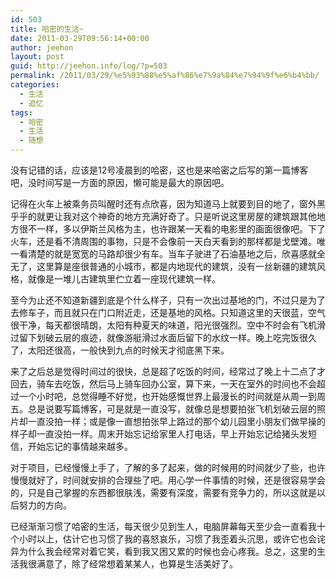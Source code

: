 ```yaml
---
id: 503
title: 哈密的生活~
date: 2011-03-29T09:56:14+00:00
author: jeehon
layout: post
guid: http://jeehon.info/log/?p=503
permalink: /2011/03/29/%e5%93%88%e5%af%86%e7%9a%84%e7%94%9f%e6%b4%bb/
categories:
  - 生活
  - 追忆
tags:
  - 哈密
  - 生活
  - 随想
---
```

没有记错的话，应该是12号凌晨到的哈密，这也是来哈密之后写的第一篇博客吧，没时间写是一方面的原因，懒可能是最大的原因吧。

记得在火车上被乘务员叫醒时还有点欣喜，因为知道马上就要到目的地了，窗外黑乎乎的就更让我对这个神奇的地方充满好奇了。只是听说这里房屋的建筑跟其他地方很不一样，多以伊斯兰风格为主，也许跟某一天看的电影里的画面很像吧。下了火车，还是看不清周围的事物，只是不会像前一天白天看到的那样都是戈壁滩。唯一看清楚的就是宽宽的马路却很少有车。当车子驶进了石油基地之后，欣喜感就全无了，这里算是座很普通的小城市，都是内地现代的建筑，没有一丝新疆的建筑风格，就像是一堆儿古建筑里伫立着一座现代建筑一样。

至今为止还不知道新疆到底是个什么样子，只有一次出过基地的门，不过只是为了去修车子，而且就只在门口附近走，还是基地的风格。只知道这里的天很蓝，空气很干净，每天都很晴朗，太阳有种夏天的味道，阳光很强烈。空中不时会有飞机滑过留下划破云层的痕迹，就像游艇滑过水面后留下的水纹一样。晚上吃完饭很久了，太阳还很高，一般快到九点的时候天才彻底黑下来。
  
<!--more-->


  
来了之后总是觉得时间过的很快，总是超了吃饭的时间，经常过了晚上十二点了才回去，骑车去吃饭，然后马上骑车回办公室，算下来，一天在室外的时间也不会超过一个小时吧，总觉得睡不好觉，也开始感慨世界上最漫长的时间就是从周一到周五。总是说要写篇博客，可是就是一直没写，就像总是想要拍张飞机划破云层的照片却一直没拍一样；或是像一直想拍张早上路过的那个幼儿园里小朋友们做早操的样子却一直没拍一样。周末开始忘记给家里人打电话，早上开始忘记给猪头发短信，开始忘记的事情越来越多。

对于项目，已经慢慢上手了，了解的多了起来，做的时候用的时间就少了些，也许慢慢就好了，时间就安排的合理些了吧。用心学一件事情的时候，还是很容易学会的，只是自己掌握的东西都很肤浅，需要有深度，需要有竞争力的，所以这就是以后努力的方向。

已经渐渐习惯了哈密的生活，每天很少见到生人，电脑屏幕每天至少会一直看我十个小时以上，估计它也习惯了我的喜怒哀乐，习惯了我歪着头沉思，或许它也会诧异为什么我会经常对着它笑，看到我又困又累的时候也会心疼我。总之，这里的生活我很满意了，除了经常想着某某人，也算是生活美好了。
